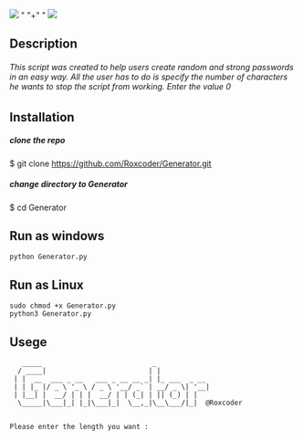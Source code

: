 <p align=center>

<a target="_blank" href="https://www.python.org/downloads/" title="Python version"><img src="https://img.shields.io/badge/python-%3E=_3.6-green.svg"></a> " "+" "
<a target="_blank" href="https://twitter.com/saudalminqah" title="My profile on twitter"><img src="https://img.shields.io/twitter/url/http/shields.io.svg?style=social"></a>

</p>



## Description

###### This script was created to help users create random and strong passwords in an easy way. All the user has to do is specify the number of characters he wants to stop the script from working. Enter the value 0


## Installation 


##### clone the repo
$ git clone https://github.com/Roxcoder/Generator.git

##### change directory to Generator
$ cd Generator

## Run as windows

```console
python Generator.py
```
## Run as Linux
```console
sudo chmod +x Generator.py
python3 Generator.py
```

## Usege 

```console
   _____                           _                     
  / ____|                         | |                    
 | |  __  ___ _ __   ___ _ __ __ _| |_ ___  _ __         
 | | |_ |/ _ \ '_ \ / _ \ '__/ _` | __/ _ \| '__|        
 | |__| |  __/ | | |  __/ | | (_| | || (_) | |           
  \_____|\___|_| |_|\___|_|  \__,_|\__\___/|_|  @Roxcoder


Please enter the length you want :
```
